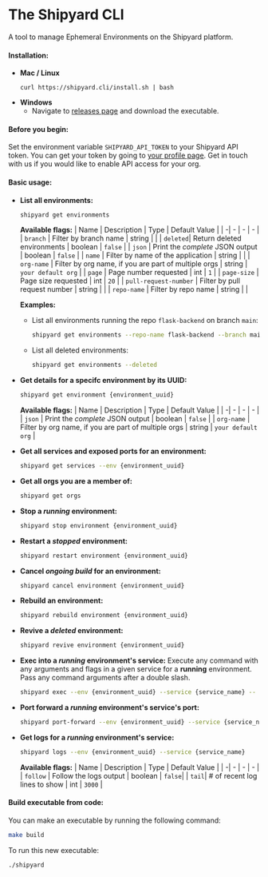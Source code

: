 # The Shipyard CLI

A tool to manage Ephemeral Environments on the Shipyard platform.

#### Installation:

- **Mac / Linux**
    ```
    curl https://shipyard.cli/install.sh | bash
    ```
- **Windows**
    - Navigate to [releases page](https://github.com/shipyardbuild/shipyard-cli/releases) and download the executable.

#### Before you begin:

Set the environment variable `SHIPYARD_API_TOKEN` to your Shipyard API token.
You can get your token by going to [your profile page](https://shipyard.build/profile). Get in touch with us if you would like to enable API access for your org.

#### Basic usage:
- **List all environments:**
    ```bash
    shipyard get environments
    ```
    **Available flags:**
    | Name | Description | Type | Default Value |
    | -| - | - | - |
    | `branch` | Filter by branch name | string | |
    | `deleted`| Return deleted environments | boolean | `false` |
    | `json` | Print the *complete* JSON output  | boolean | `false` |
    | `name` | Filter by name of the application | string | |
    | `org-name` | Filter by org name, if you are part of multiple orgs | string | `your default org` |
    | `page` | Page number requested | int | `1` |
    | `page-size` | Page size requested | int | `20` |
    | `pull-request-number` | Filter by pull request number | string |  |
    | `repo-name` | Filter by repo name | string |  |

    **Examples:**
    - List all environments running the repo `flask-backend` on branch `main`:
        ```bash
        shipyard get environments --repo-name flask-backend --branch main
        ```
    - List all deleted environments:
        ```bash
        shipyard get environments --deleted
        ```

- **Get details for a specifc environment by its UUID:**
    ```bash
    shipyard get environment {environment_uuid}
    ```
    **Available flags:**
    | Name | Description | Type | Default Value |
    | -| - | - | - |
    | `json` | Print the *complete* JSON output  | boolean | `false` |
    | `org-name` | Filter by org name, if you are part of multiple orgs | string | `your default org` |

- **Get all services and exposed ports for an environment:**
    ```bash
    shipyard get services --env {environment_uuid}
    ```
- **Get all orgs you are a member of:**
    ```bash
    shipyard get orgs
    ```
- **Stop a *running* environment:**
    ```bash
    shipyard stop environment {environment_uuid}
    ```
- **Restart a *stopped* environment:**
    ```bash
    shipyard restart environment {environment_uuid}
    ```
- **Cancel *ongoing build* for an environment:**
    ```bash
    shipyard cancel environment {environment_uuid}
    ```
- **Rebuild an environment:**
    ```bash
    shipyard rebuild environment {environment_uuid}
    ```
- **Revive a *deleted* environment:**
    ```bash
    shipyard revive environment {environment_uuid}
    ```
- **Exec into a *running* environment's service:**
   Execute any command with any arguments and flags in a given service for a **running** environment. Pass any command arguments after a double slash.
    ```bash
    shipyard exec --env {environment_uuid} --service {service_name} -- bash
    ```
- **Port forward a *running* environment's service's port:**
    ```bash
    shipyard port-forward --env {environment_uuid} --service {service_name} --ports 80:80
    ```
- **Get logs for a *running* environment's service:**
    ```bash
    shipyard logs --env {environment_uuid} --service {service_name}
    ```
    **Available flags:**
    | Name | Description | Type | Default Value |
    | -| - | - | - |
    | `follow` | Follow the logs output | boolean | `false`|
    | `tail`| # of recent log lines to show | int | `3000` |


#### Build executable from code:

You can make an executable by running the following command:
```bash
make build
```

To run this new executable:
```bash
./shipyard
```
